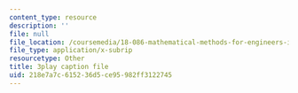 ```yaml
---
content_type: resource
description: ''
file: null
file_location: /coursemedia/18-086-mathematical-methods-for-engineers-ii-spring-2006/218e7a7c615236d5ce95982ff3122745_dxNyJxI_2eI.srt
file_type: application/x-subrip
resourcetype: Other
title: 3play caption file
uid: 218e7a7c-6152-36d5-ce95-982ff3122745
---
```

